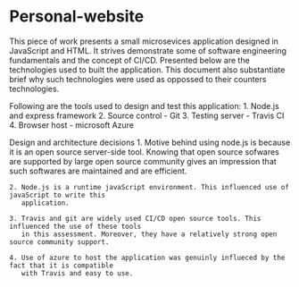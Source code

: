 # Personal-website

This piece of work presents a small microsevices application designed in JavaScript and HTML. It 
strives demonstrate some of software engineering fundamentals and the concept of CI/CD. Presented 
below are the technologies used to built the application. This document also substantiate brief why 
such technologies were used as oppossed to their counters technologies.

Following are the tools used to design and test this application:
    1. Node.js and express framework
    2. Source control - Git
    3. Testing server - Travis CI 
    4. Browser host - microsoft Azure

 Design and architecture decisions
    1. Motive behind using node.js is because it is an open source server-side tool. Knowing that
       open source sofwares are supported by large open source community gives an impression that
       such softwares are maintained and are efficient.

    2. Node.js is a runtime javaScript environment. This influenced use of javaScript to write this
       application.

    3. Travis and git are widely used CI/CD open source tools. This influenced the use of these tools 
       in this assessment. Moreover, they have a relatively strong open source community support.

    4. Use of azure to host the application was genuinly influeced by the fact that it is compatible 
       with Travis and easy to use.